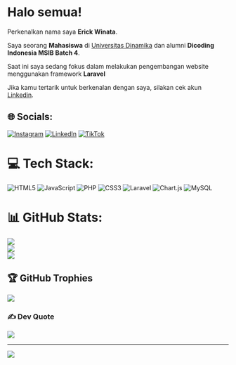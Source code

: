 # Halo semua! 

Perkenalkan nama saya **Erick Winata**.

Saya seorang **Mahasiswa** di [Universitas Dinamika](https://dinamika.ac.id/) dan alumni **Dicoding Indonesia MSIB Batch 4**.

Saat ini saya sedang fokus dalam melakukan pengembangan website menggunakan framework **Laravel**

Jika kamu tertarik untuk berkenalan dengan saya, silakan cek akun [Linkedin](https://www.linkedin.com/in/erick-winata-b59581235/).

## 🌐 Socials:
[![Instagram](https://img.shields.io/badge/Instagram-%23E4405F.svg?logo=Instagram&logoColor=white)](https://instagram.com/erickwinz30) [![LinkedIn](https://img.shields.io/badge/LinkedIn-%230077B5.svg?logo=linkedin&logoColor=white)](https://linkedin.com/in/erick-winata-b59581235) [![TikTok](https://img.shields.io/badge/TikTok-%23000000.svg?logo=TikTok&logoColor=white)](https://tiktok.com/@erickwinz30) 

# 💻 Tech Stack:
![HTML5](https://img.shields.io/badge/html5-%23E34F26.svg?style=plastic&logo=html5&logoColor=white) ![JavaScript](https://img.shields.io/badge/javascript-%23323330.svg?style=plastic&logo=javascript&logoColor=%23F7DF1E) ![PHP](https://img.shields.io/badge/php-%23777BB4.svg?style=plastic&logo=php&logoColor=white) ![CSS3](https://img.shields.io/badge/css3-%231572B6.svg?style=plastic&logo=css3&logoColor=white) ![Laravel](https://img.shields.io/badge/laravel-%23FF2D20.svg?style=plastic&logo=laravel&logoColor=white) ![Chart.js](https://img.shields.io/badge/chart.js-F5788D.svg?style=plastic&logo=chart.js&logoColor=white) ![MySQL](https://img.shields.io/badge/mysql-4479A1.svg?style=plastic&logo=mysql&logoColor=white)

# 📊 GitHub Stats:
![](https://github-readme-stats.vercel.app/api?username=erickwinz30&theme=dark&hide_border=false&include_all_commits=true&count_private=true)<br/>
![](https://github-readme-streak-stats.herokuapp.com/?user=erickwinz30&theme=dark&hide_border=false)<br/>
![](https://github-readme-stats.vercel.app/api/top-langs/?username=erickwinz30&theme=dark&hide_border=false&include_all_commits=true&count_private=true&layout=compact)

## 🏆 GitHub Trophies
![](https://github-profile-trophy.vercel.app/?username=erickwinz30&theme=one_dark_pro&no-frame=false&no-bg=true&margin-w=4)

### ✍️ Dev Quote
![](https://quotes-github-readme.vercel.app/api?type=horizontal&theme=radical)

---
[![](https://visitcount.itsvg.in/api?id=erickwinz30&icon=0&color=1)](https://visitcount.itsvg.in)

<!--
**erickwinz30/erickwinz30** is a ✨ _special_ ✨ repository because its `README.md` (this file) appears on your GitHub profile.

Here are some ideas to get you started:

- 🔭 I’m currently working on ...
- 🌱 I’m currently learning ...
- 👯 I’m looking to collaborate on ...
- 🤔 I’m looking for help with ...
- 💬 Ask me about ...
- 📫 How to reach me: ...
- 😄 Pronouns: ...
- ⚡ Fun fact: ...
-->
